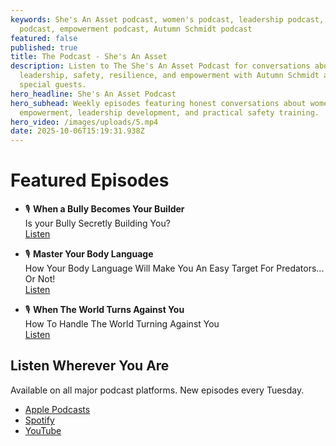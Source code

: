 ```yaml
---
keywords: She's An Asset podcast, women's podcast, leadership podcast, safety
  podcast, empowerment podcast, Autumn Schmidt podcast
featured: false
published: true
title: The Podcast - She's An Asset
description: Listen to The She's An Asset Podcast for conversations about
  leadership, safety, resilience, and empowerment with Autumn Schmidt and
  special guests.
hero_headline: She's An Asset Podcast
hero_subhead: Weekly episodes featuring honest conversations about women's
  empowerment, leadership development, and practical safety training.
hero_video: /images/uploads/5.mp4
date: 2025-10-06T15:19:31.938Z
---
```


# Featured Episodes

- 🎙️ **When a Bully Becomes Your Builder**  
  Is your Bully Secretly Building You?  
  [Listen](https://sheepdognation.libsyn.com/is-your-bully-secretly-building-you)

- 🎙️ **Master Your Body Language**  
  How Your Body Language Will Make You An Easy Target For Predators... Or Not!  
  [Listen](https://sheepdognation.libsyn.com/how-your-body-language-will-make-you-an-easy-target-for-predators-or-not)

- 🎙️ **When The World Turns Against You**  
  How To Handle The World Turning Against You  
  [Listen](https://sheepdognation.libsyn.com/how-to-handle-the-world-turning-against-you)

## Listen Wherever You Are

Available on all major podcast platforms. New episodes every Tuesday.

- [Apple Podcasts](https://podcasts.apple.com/us/podcast/shes-an-asset/id1357417486)
- [Spotify](https://open.spotify.com/show/6LOJbtIzRIPmkbAwEOyPyN?si=mhXusQnrRnm_2W07Q_T_Cg)
- [YouTube](https://www.youtube.com/@ShesAnAsset)
